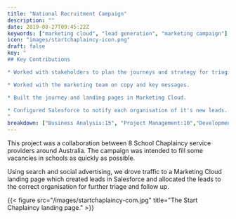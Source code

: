 ```yaml
---
title: "National Recruitment Campaign"
description: ""
date: 2019-08-27T09:45:22Z
keywords: ["marketing cloud", "lead generation", "marketing campaign"]
icon: "images/startchaplaincy-icon.png"
draft: false
key: "
## Key Contributions

* Worked with stakeholders to plan the journeys and strategy for triaging leads.

* Worked with the marketing team on copy and key messages.

* Built the journey and landing pages in Marketing Cloud.

* Configured Salesforce to notify each organisation of it's new leads.
"
breakdown: ["Business Analysis:15", "Project Management:10","Development:75"]
---
```


This project was a collaboration between 8 School Chaplaincy service providers around Australia. The campaign was intended to fill some vacancies in schools as quickly as possible.

Using search and social advertising, we drove traffic to a Marketing Cloud landing page which created leads in Salesforce and allocated the leads to the correct organisation for further triage and follow up.

{{< figure src="/images/startchaplaincy-com.jpg" title="The Start Chaplaincy landing page." >}}